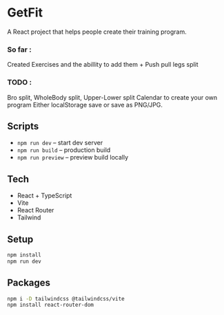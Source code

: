 # GetFit

A React project that helps people create their training program.

### So far :
Created Exercises and the abillity to add them + Push pull legs split

### TODO :

Bro split, WholeBody split, Upper-Lower split
Calendar to create your own program
Either localStorage save or save as PNG/JPG.


## Scripts
- `npm run dev` – start dev server
- `npm run build` – production build
- `npm run preview` – preview build locally

## Tech
- React + TypeScript
- Vite
- React Router
- Tailwind

## Setup
```bash
npm install
npm run dev
```

## Packages
```bash
npm i -D tailwindcss @tailwindcss/vite
npm install react-router-dom
```